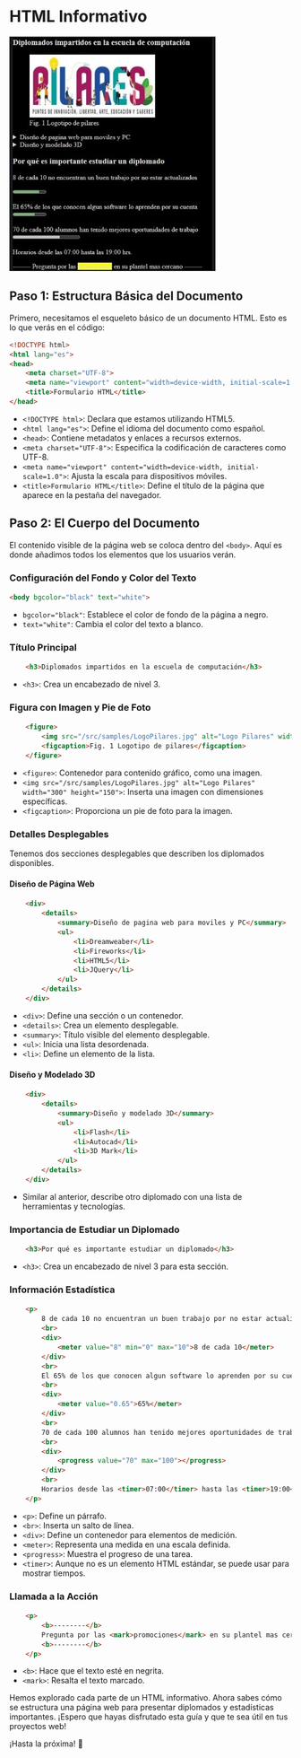 # HTML Informativo

![etiquetas html](../example/etiquetas-html.jpeg)

## Paso 1: Estructura Básica del Documento

Primero, necesitamos el esqueleto básico de un documento HTML. Esto es lo que verás en el código:

```html
<!DOCTYPE html>
<html lang="es">
<head>
    <meta charset="UTF-8">
    <meta name="viewport" content="width=device-width, initial-scale=1.0">
    <title>Formulario HTML</title>
</head>
```

- `<!DOCTYPE html>`: Declara que estamos utilizando HTML5.
- `<html lang="es">`: Define el idioma del documento como español.
- `<head>`: Contiene metadatos y enlaces a recursos externos.
- `<meta charset="UTF-8">`: Especifica la codificación de caracteres como UTF-8.
- `<meta name="viewport" content="width=device-width, initial-scale=1.0">`: Ajusta la escala para dispositivos móviles.
- `<title>Formulario HTML</title>`: Define el título de la página que aparece en la pestaña del navegador.

## Paso 2: El Cuerpo del Documento

El contenido visible de la página web se coloca dentro del `<body>`. Aquí es donde añadimos todos los elementos que los usuarios verán.

### Configuración del Fondo y Color del Texto

```html
<body bgcolor="black" text="white">
```

- `bgcolor="black"`: Establece el color de fondo de la página a negro.
- `text="white"`: Cambia el color del texto a blanco.

### Título Principal

```html
    <h3>Diplomados impartidos en la escuela de computación</h3>
```

- `<h3>`: Crea un encabezado de nivel 3.

### Figura con Imagen y Pie de Foto

```html
    <figure>
        <img src="/src/samples/LogoPilares.jpg" alt="Logo Pilares" width="300" height="150">
        <figcaption>Fig. 1 Logotipo de pilares</figcaption>
    </figure>
```

- `<figure>`: Contenedor para contenido gráfico, como una imagen.
- `<img src="/src/samples/LogoPilares.jpg" alt="Logo Pilares" width="300" height="150">`: Inserta una imagen con dimensiones específicas.
- `<figcaption>`: Proporciona un pie de foto para la imagen.

### Detalles Desplegables

Tenemos dos secciones desplegables que describen los diplomados disponibles.

#### Diseño de Página Web

```html
    <div>
        <details>
            <summary>Diseño de pagina web para moviles y PC</summary>
            <ul>
                <li>Dreamweaber</li>
                <li>Fireworks</li>
                <li>HTML5</li>
                <li>JQuery</li>
            </ul>
        </details>
    </div>
```

- `<div>`: Define una sección o un contenedor.
- `<details>`: Crea un elemento desplegable.
- `<summary>`: Título visible del elemento desplegable.
- `<ul>`: Inicia una lista desordenada.
- `<li>`: Define un elemento de la lista.

#### Diseño y Modelado 3D

```html
    <div>
        <details>
            <summary>Diseño y modelado 3D</summary>
            <ul>
                <li>Flash</li>
                <li>Autocad</li>
                <li>3D Mark</li>
            </ul>
        </details>
    </div>
```

- Similar al anterior, describe otro diplomado con una lista de herramientas y tecnologías.

### Importancia de Estudiar un Diplomado

```html
    <h3>Por qué es importante estudiar un diplomado</h3>
```

- `<h3>`: Crea un encabezado de nivel 3 para esta sección.

### Información Estadística

```html
    <p>
        8 de cada 10 no encuentran un buen trabajo por no estar actualizados
        <br>
        <div>
            <meter value="8" min="0" max="10">8 de cada 10</meter>
        </div>
        <br>
        El 65% de los que conocen algun software lo aprenden por su cuenta
        <br>
        <div>
            <meter value="0.65">65%</meter>
        </div>
        <br>
        70 de cada 100 alumnos han tenido mejores oportunidades de trabajo
        <br>
        <div>
            <progress value="70" max="100"></progress>
        </div>
        <br>
        Horarios desde las <timer>07:00</timer> hasta las <timer>19:00</timer> hrs.
    </p>
```

- `<p>`: Define un párrafo.
- `<br>`: Inserta un salto de línea.
- `<div>`: Define un contenedor para elementos de medición.
- `<meter>`: Representa una medida en una escala definida.
- `<progress>`: Muestra el progreso de una tarea.
- `<timer>`: Aunque no es un elemento HTML estándar, se puede usar para mostrar tiempos.

### Llamada a la Acción

```html
    <p>
        <b>--------</b>
        Pregunta por las <mark>promociones</mark> en su plantel mas cercano
        <b>--------</b>
    </p>
```

- `<b>`: Hace que el texto esté en negrita.
- `<mark>`: Resalta el texto marcado.


Hemos explorado cada parte de un HTML informativo. Ahora sabes cómo se estructura una página web para presentar diplomados y estadísticas importantes. ¡Espero que hayas disfrutado esta guía y que te sea útil en tus proyectos web! 

¡Hasta la próxima! 🚀